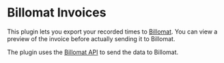 # Billomat Invoices

This plugin lets you export your recorded times to [Billomat](https://www.billomat.com).
You can view a preview of the invoice before actually sending it to Billomat.

The plugin uses the [Billomat API](https://www.billomat.com/api) to send the data to Billomat.